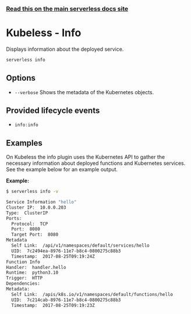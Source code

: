 <!--
title: Serverless Framework Commands - Kubeless - Info
menuText: info
menuOrder: 5
description: Display information about your deployed service and the Kubeless Functions it contains.
layout: Doc
-->

<!-- DOCS-SITE-LINK:START automatically generated  -->

### [Read this on the main serverless docs site](https://www.serverless.com/framework/docs/providers/kubeless/cli-reference/info)

<!-- DOCS-SITE-LINK:END -->

# Kubeless - Info

Displays information about the deployed service.

```bash
serverless info
```

## Options

- `--verbose` Shows the metadata of the Kubernetes objects.

## Provided lifecycle events

- `info:info`

## Examples

On Kubeless the info plugin uses the Kubernetes API to gather the necessary
information about deployed functions and Kubernetes services. See the example
below for an example output.

**Example:**

```bash
$ serverless info -v

Service Information "hello"
Cluster IP:  10.0.0.203
Type:  ClusterIP
Ports:
  Protocol:  TCP
  Port:  8080
  Target Port:  8080
Metadata
  Self Link:  /api/v1/namespaces/default/services/hello
  UID:  7c2494ea-8976-11e7-b8c4-0800275c88b3
  Timestamp:  2017-08-25T09:19:24Z
Function Info
Handler:  handler.hello
Runtime:  python3.10
Trigger:  HTTP
Dependencies:
Metadata:
  Self Link:  /apis/k8s.io/v1/namespaces/default/functions/hello
  UID:  7c214cab-8976-11e7-b8c4-0800275c88b3
  Timestamp:  2017-08-25T09:19:23Z
```
